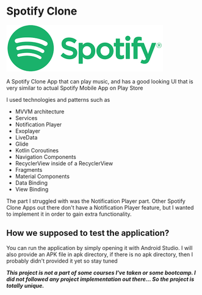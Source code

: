 # **Spotify Clone**

[<img src="assets/download.png"/>](assets/download.png)

A Spotify Clone App that can play music, and has a good looking UI that is very similar to actual Spotify Mobile App on Play Store

I used technologies and patterns such as

- MVVM architecture
- Services
- Notification Player
- Exoplayer
- LiveData
- Glide
- Kotlin Coroutines
- Navigation Components
- RecyclerView inside of a RecyclerView
- Fragments
- Material Components
- Data Binding
- View Binding



The part I struggled with was the Notification Player part. Other Spotify Clone Apps out there don't have a Notification Player feature, but I wanted to implement it in order to gain extra functionality.


## How we supposed to test the application?

You can run the application by simply opening it with Android Studio. I will also provide an APK file in apk directory, if there is no apk directory, then I probably didn't provided it yet so stay tuned

***This project is not a part of some courses I've taken or some bootcamp. I did not followed any project implementation out there... So the project is totally unique.***
